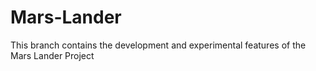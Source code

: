 # Mars-Lander

This branch contains the development and experimental features of the Mars Lander Project
